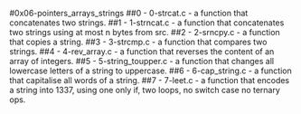 #0x06-pointers_arrays_strings
##0 - 0-strcat.c - a function that concatenates two strings.
##1 - 1-strncat.c - a function that concatenates two strings using at most n bytes from src.
##2 - 2-srncpy.c - a function that copies a string.
##3 - 3-strcmp.c - a function that compares two strings.
##4 - 4-rev_array.c - a function that reverses the content of an array of integers.
##5 - 5-string_toupper.c - a function that changes all lowercase letters of a string to uppercase.
##6 - 6-cap_string.c - a function that capitalise all words of a string.
##7 - 7-leet.c - a function that encodes a string into 1337, using one only if, two loops, no switch case no ternary ops.
